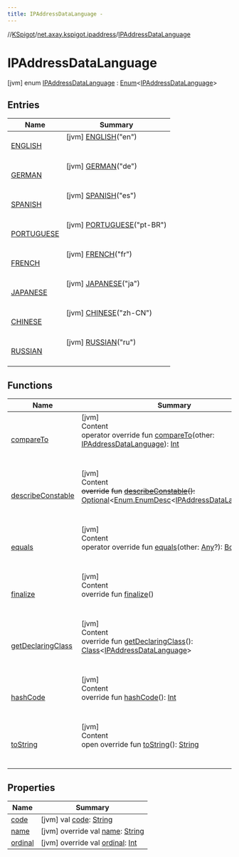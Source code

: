 ```yaml
---
title: IPAddressDataLanguage -
---
```

//[KSpigot](../../index.md)/[net.axay.kspigot.ipaddress](../index.md)/[IPAddressDataLanguage](index.md)



# IPAddressDataLanguage  
 [jvm] enum [IPAddressDataLanguage](index.md) : [Enum](https://kotlinlang.org/api/latest/jvm/stdlib/kotlin/-enum/index.html)<[IPAddressDataLanguage](index.md)>    


## Entries  
  
|  Name|  Summary| 
|---|---|
| [ENGLISH](-e-n-g-l-i-s-h/index.md)|  [jvm] [ENGLISH](-e-n-g-l-i-s-h/index.md)("en")  <br>  <br>   <br>
| [GERMAN](-g-e-r-m-a-n/index.md)|  [jvm] [GERMAN](-g-e-r-m-a-n/index.md)("de")  <br>  <br>   <br>
| [SPANISH](-s-p-a-n-i-s-h/index.md)|  [jvm] [SPANISH](-s-p-a-n-i-s-h/index.md)("es")  <br>  <br>   <br>
| [PORTUGUESE](-p-o-r-t-u-g-u-e-s-e/index.md)|  [jvm] [PORTUGUESE](-p-o-r-t-u-g-u-e-s-e/index.md)("pt-BR")  <br>  <br>   <br>
| [FRENCH](-f-r-e-n-c-h/index.md)|  [jvm] [FRENCH](-f-r-e-n-c-h/index.md)("fr")  <br>  <br>   <br>
| [JAPANESE](-j-a-p-a-n-e-s-e/index.md)|  [jvm] [JAPANESE](-j-a-p-a-n-e-s-e/index.md)("ja")  <br>  <br>   <br>
| [CHINESE](-c-h-i-n-e-s-e/index.md)|  [jvm] [CHINESE](-c-h-i-n-e-s-e/index.md)("zh-CN")  <br>  <br>   <br>
| [RUSSIAN](-r-u-s-s-i-a-n/index.md)|  [jvm] [RUSSIAN](-r-u-s-s-i-a-n/index.md)("ru")  <br>  <br>   <br>


## Functions  
  
|  Name|  Summary| 
|---|---|
| [compareTo](-r-u-s-s-i-a-n/index.md#kotlin/Enum/compareTo/#net.axay.kspigot.ipaddress.IPAddressDataLanguage/PointingToDeclaration/)| [jvm]  <br>Content  <br>operator override fun [compareTo](-r-u-s-s-i-a-n/index.md#kotlin/Enum/compareTo/#net.axay.kspigot.ipaddress.IPAddressDataLanguage/PointingToDeclaration/)(other: [IPAddressDataLanguage](index.md)): [Int](https://kotlinlang.org/api/latest/jvm/stdlib/kotlin/-int/index.html)  <br><br><br>
| [describeConstable](../../net.axay.kspigot.utils/-cardinal-direction/-w-e-s-t/index.md#kotlin/Enum/describeConstable/#/PointingToDeclaration/)| [jvm]  <br>Content  <br>~~override~~ ~~fun~~ [~~describeConstable~~](../../net.axay.kspigot.utils/-cardinal-direction/-w-e-s-t/index.md#kotlin/Enum/describeConstable/#/PointingToDeclaration/)~~(~~~~)~~~~:~~ [Optional](https://docs.oracle.com/javase/8/docs/api/java/util/Optional.html)<[Enum.EnumDesc](https://docs.oracle.com/javase/8/docs/api/java/lang/Enum.EnumDesc.html)<[IPAddressDataLanguage](index.md)>>  <br><br><br>
| [equals](../../net.axay.kspigot.utils/-cardinal-direction/-w-e-s-t/index.md#kotlin/Enum/equals/#kotlin.Any?/PointingToDeclaration/)| [jvm]  <br>Content  <br>operator override fun [equals](../../net.axay.kspigot.utils/-cardinal-direction/-w-e-s-t/index.md#kotlin/Enum/equals/#kotlin.Any?/PointingToDeclaration/)(other: [Any](https://kotlinlang.org/api/latest/jvm/stdlib/kotlin/-any/index.html)?): [Boolean](https://kotlinlang.org/api/latest/jvm/stdlib/kotlin/-boolean/index.html)  <br><br><br>
| [finalize](../../net.axay.kspigot.utils/-cardinal-direction/-w-e-s-t/index.md#kotlin/Enum/finalize/#/PointingToDeclaration/)| [jvm]  <br>Content  <br>override fun [finalize](../../net.axay.kspigot.utils/-cardinal-direction/-w-e-s-t/index.md#kotlin/Enum/finalize/#/PointingToDeclaration/)()  <br><br><br>
| [getDeclaringClass](../../net.axay.kspigot.utils/-cardinal-direction/-w-e-s-t/index.md#kotlin/Enum/getDeclaringClass/#/PointingToDeclaration/)| [jvm]  <br>Content  <br>override fun [getDeclaringClass](../../net.axay.kspigot.utils/-cardinal-direction/-w-e-s-t/index.md#kotlin/Enum/getDeclaringClass/#/PointingToDeclaration/)(): [Class](https://docs.oracle.com/javase/8/docs/api/java/lang/Class.html)<[IPAddressDataLanguage](index.md)>  <br><br><br>
| [hashCode](../../net.axay.kspigot.utils/-cardinal-direction/-w-e-s-t/index.md#kotlin/Enum/hashCode/#/PointingToDeclaration/)| [jvm]  <br>Content  <br>override fun [hashCode](../../net.axay.kspigot.utils/-cardinal-direction/-w-e-s-t/index.md#kotlin/Enum/hashCode/#/PointingToDeclaration/)(): [Int](https://kotlinlang.org/api/latest/jvm/stdlib/kotlin/-int/index.html)  <br><br><br>
| [toString](../../net.axay.kspigot.utils/-cardinal-direction/-w-e-s-t/index.md#kotlin/Enum/toString/#/PointingToDeclaration/)| [jvm]  <br>Content  <br>open override fun [toString](../../net.axay.kspigot.utils/-cardinal-direction/-w-e-s-t/index.md#kotlin/Enum/toString/#/PointingToDeclaration/)(): [String](https://kotlinlang.org/api/latest/jvm/stdlib/kotlin/-string/index.html)  <br><br><br>


## Properties  
  
|  Name|  Summary| 
|---|---|
| [code](index.md#net.axay.kspigot.ipaddress/IPAddressDataLanguage/code/#/PointingToDeclaration/)|  [jvm] val [code](index.md#net.axay.kspigot.ipaddress/IPAddressDataLanguage/code/#/PointingToDeclaration/): [String](https://kotlinlang.org/api/latest/jvm/stdlib/kotlin/-string/index.html)   <br>
| [name](index.md#net.axay.kspigot.ipaddress/IPAddressDataLanguage/name/#/PointingToDeclaration/)|  [jvm] override val [name](index.md#net.axay.kspigot.ipaddress/IPAddressDataLanguage/name/#/PointingToDeclaration/): [String](https://kotlinlang.org/api/latest/jvm/stdlib/kotlin/-string/index.html)   <br>
| [ordinal](index.md#net.axay.kspigot.ipaddress/IPAddressDataLanguage/ordinal/#/PointingToDeclaration/)|  [jvm] override val [ordinal](index.md#net.axay.kspigot.ipaddress/IPAddressDataLanguage/ordinal/#/PointingToDeclaration/): [Int](https://kotlinlang.org/api/latest/jvm/stdlib/kotlin/-int/index.html)   <br>

